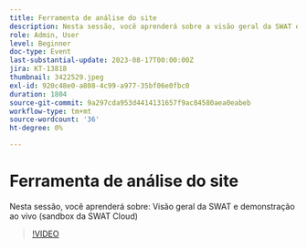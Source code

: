```yaml
---
title: Ferramenta de análise do site
description: Nesta sessão, você aprenderá sobre a visão geral da SWAT e a demonstração ao vivo (sandbox da SWAT Cloud)
role: Admin, User
level: Beginner
doc-type: Event
last-substantial-update: 2023-08-17T00:00:00Z
jira: KT-13818
thumbnail: 3422529.jpeg
exl-id: 920c48e0-a808-4c99-a977-35bf06e0fbc0
duration: 1804
source-git-commit: 9a297cda953d4414131657f9ac84580aea0eabeb
workflow-type: tm+mt
source-wordcount: '36'
ht-degree: 0%

---
```


# Ferramenta de análise do site

Nesta sessão, você aprenderá sobre: Visão geral da SWAT e demonstração ao vivo (sandbox da SWAT Cloud)

>[!VIDEO](https://video.tv.adobe.com/v/3422529/?learn=on)
